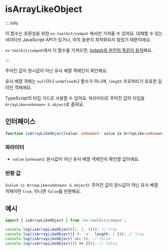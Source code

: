 # isArrayLikeObject

::: info

이 함수는 호환성을 위한 `es-toolkit/compat` 에서만 가져올 수 있어요. 대체할 수 있는 네이티브 JavaScript API가 있거나, 아직 충분히 최적화되지 않았기 때문이에요.

`es-toolkit/compat`에서 이 함수를 가져오면, [lodash와 완전히 똑같이 동작](../../../compatibility.md)해요.

:::

주어진 값이 원시값이 아닌 유사 배열 객체인지 확인해요.

유사 배열 객체는 `null`이나 `undefined`나 함수가 아니며, `length` 프로퍼티가 유효한 길이인 객체에요.

TypeScript의 타입 가드로 사용할 수 있어요. 파라미터로 주어진 값의 타입을 `ArrayLike<unknown> & object`로 좁혀요.

## 인터페이스

```typescript
function isArrayLikeObject(value: unknown): value is ArrayLike<unknown> & object;
```

### 파라미터

- `value` (`unknown`): 원시값이 아닌 유사 배열 객체인지 확인할 값이에요.

### 반환 값

(`value is ArrayLike<unknown> & object`): 주어진 값이 원시값이 아닌 유사 배열 객체이면 `true`, 아니면 `false`를 반환해요.

## 예시

```typescript
import { isArrayLikeObject } from 'es-toolkit/compat';

console.log(isArrayLikeObject([1, 2, 3])); // true
console.log(isArrayLikeObject({ 0: 'a', length: 1 })); // true
console.log(isArrayLikeObject('abc')); // false
console.log(isArrayLikeObject(() => {})); // false
```
